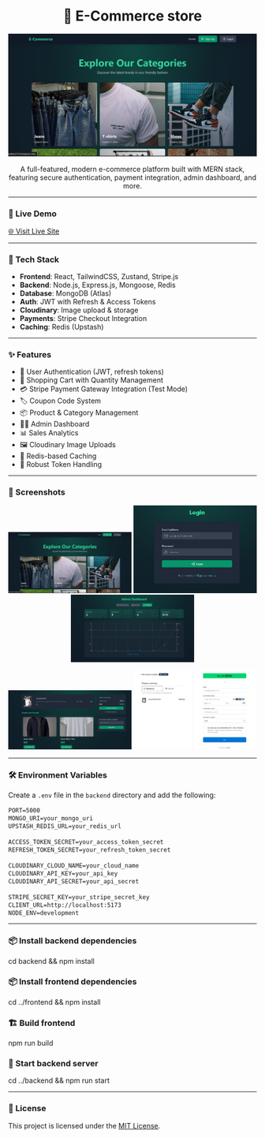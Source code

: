 <h1 align="center">🛒 E-Commerce store</h1>

<p align="center">
  <img src="./frontend/public/loading-page.png" alt="App Screenshot" width="700"/>
</p>

<p align="center">
  A full-featured, modern e-commerce platform built with MERN stack, featuring secure authentication, payment integration, admin dashboard, and more.
</p>

---

### 🚀 Live Demo 
<!-- Replace with your live link -->
[🌐 Visit Live Site](https://e-commerce-store-fzy2.onrender.com)

---


### 🔧 Tech Stack

- **Frontend**: React, TailwindCSS, Zustand, Stripe.js
- **Backend**: Node.js, Express.js, Mongoose, Redis
- **Database**: MongoDB (Atlas)
- **Auth**: JWT with Refresh & Access Tokens
- **Cloudinary**: Image upload & storage
- **Payments**: Stripe Checkout Integration
- **Caching**: Redis (Upstash)

---

### ✨ Features

- 🔐 User Authentication (JWT, refresh tokens)
- 🛒 Shopping Cart with Quantity Management
- 💳 Stripe Payment Gateway Integration (Test Mode)
- 🏷️ Coupon Code System
- 📦 Product & Category Management
- 🧑‍💼 Admin Dashboard
- 📊 Sales Analytics
- 🖼️ Cloudinary Image Uploads
- 🚀 Redis-based Caching
- 🔄 Robust Token Handling


---

### 📸 Screenshots

<p align="center">
  <img src="./frontend/public/loading-page.png" width="250" />
  <img src="./frontend/public/login.png" width="250" />
  <img src="./frontend/public/analytics.png" width="250" />
</p>
<p align="center">
  <img src="./frontend/public/cart.png" width="250" />
  <img src="./frontend/public/stripe.png" width="250" />
</p>

---

### 🛠️ Environment Variables

Create a `.env` file in the `backend` directory and add the following:

```env
PORT=5000
MONGO_URI=your_mongo_uri
UPSTASH_REDIS_URL=your_redis_url

ACCESS_TOKEN_SECRET=your_access_token_secret
REFRESH_TOKEN_SECRET=your_refresh_token_secret

CLOUDINARY_CLOUD_NAME=your_cloud_name
CLOUDINARY_API_KEY=your_api_key
CLOUDINARY_API_SECRET=your_api_secret

STRIPE_SECRET_KEY=your_stripe_secret_key
CLIENT_URL=http://localhost:5173
NODE_ENV=development
```
---

### 📦 Install backend dependencies
cd backend && npm install

### 📦 Install frontend dependencies
cd ../frontend && npm install

### 🏗️ Build frontend
npm run build

### 🚀 Start backend server
cd ../backend && npm run start

---

### 📄 License

This project is licensed under the [MIT License](./LICENSE).